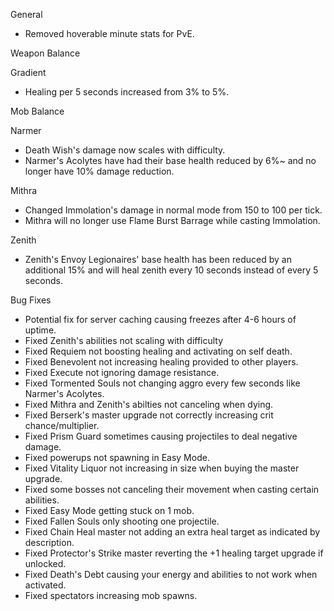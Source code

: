 General
- Removed hoverable minute stats for PvE.

Weapon Balance

Gradient
- Healing per 5 seconds increased from 3% to 5%.

Mob Balance

Narmer
- Death Wish's damage now scales with difficulty.
- Narmer's Acolytes have had their base health reduced by 6%~ and no longer have 10% damage reduction.

Mithra
- Changed Immolation's damage in normal mode from 150 to 100 per tick.
- Mithra will no longer use Flame Burst Barrage while casting Immolation.

Zenith
- Zenith's Envoy Legionaires' base health has been reduced by an additional 15% and will heal zenith every 10 seconds instead of every 5 seconds.

Bug Fixes
- Potential fix for server caching causing freezes after 4-6 hours of uptime.
- Fixed Zenith's abilities not scaling with difficulty
- Fixed Requiem not boosting healing and activating on self death.
- Fixed Benevolent not increasing healing provided to other players.
- Fixed Execute not ignoring damage resistance.
- Fixed Tormented Souls not changing aggro every few seconds like Narmer's Acolytes.
- Fixed Mithra and Zenith's abilties not canceling when dying.
- Fixed Berserk's master upgrade not correctly increasing crit chance/multiplier.
- Fixed Prism Guard sometimes causing projectiles to deal negative damage.
- Fixed powerups not spawning in Easy Mode.
- Fixed Vitality Liquor not increasing in size when buying the master upgrade.
- Fixed some bosses not canceling their movement when casting certain abilities.
- Fixed Easy Mode getting stuck on 1 mob.
- Fixed Fallen Souls only shooting one projectile.
- Fixed Chain Heal master not adding an extra heal target as indicated by description.
- Fixed Protector's Strike master reverting the +1 healing target upgrade if unlocked.
- Fixed Death's Debt causing your energy and abilities to not work when activated.
- Fixed spectators increasing mob spawns.